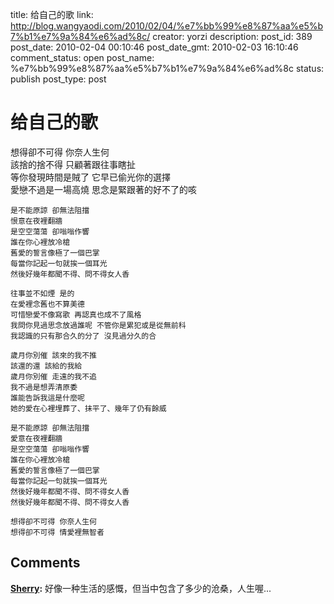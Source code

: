 title: 给自己的歌
link: http://blog.wangyaodi.com/2010/02/04/%e7%bb%99%e8%87%aa%e5%b7%b1%e7%9a%84%e6%ad%8c/
creator: yorzi
description: 
post_id: 389
post_date: 2010-02-04 00:10:46
post_date_gmt: 2010-02-03 16:10:46
comment_status: open
post_name: %e7%bb%99%e8%87%aa%e5%b7%b1%e7%9a%84%e6%ad%8c
status: publish
post_type: post

# 给自己的歌

想得卻不可得 你奈人生何  
    該捨的捨不得 只顧著跟往事瞎扯  
    等你發現時間是賊了 它早已偷光你的選擇  
    愛戀不過是一場高燒 思念是緊跟著的好不了的咳  
      
    是不能原諒 卻無法阻擋  
    恨意在夜裡翻牆  
    是空空蕩蕩 卻嗡嗡作響  
    誰在你心裡放冷槍  
    舊愛的誓言像極了一個巴掌  
    每當你記起一句就挨一個耳光  
    然後好幾年都聞不得、問不得女人香  
      
    往事並不如煙 是的  
    在愛裡念舊也不算美德  
    可惜戀愛不像寫歌 再認真也成不了風格  
    我問你見過思念放過誰呢 不管你是累犯或是從無前科  
    我認識的只有那合久的分了 沒見過分久的合  
      
    歲月你別催 該來的我不推  
    該還的還 該給的我給  
    歲月你別催 走遠的我不追  
    我不過是想弄清原委  
    誰能告訴我這是什麼呢  
    她的愛在心裡埋葬了、抹平了、幾年了仍有餘威  
      
    是不能原諒 卻無法阻擋  
    愛意在夜裡翻牆  
    是空空蕩蕩 卻嗡嗡作響  
    誰在你心裡放冷槍  
    舊愛的誓言像極了一個巴掌  
    每當你記起一句就挨一個耳光  
    然後好幾年都聞不得、問不得女人香  
    然後好幾年都聞不得、問不得女人香  
      
    想得卻不可得 你奈人生何  
    想得卻不可得 情愛裡無智者

## Comments

**[Sherry](#550 "2010-02-04 13:58:58"):** 好像一种生活的感慨，但当中包含了多少的沧桑，人生喔...

